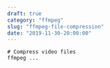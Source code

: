 ```yaml
---
draft: true
category: "ffmpeg"
slug: "ffmpeg-file-compression"
date: "2019-11-30-20:00:00"
---
```


```bash{2}
# Compress video files
ffmpeg ...
```